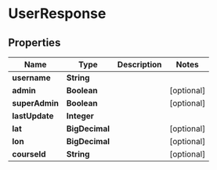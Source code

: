 

# UserResponse


## Properties

| Name | Type | Description | Notes |
|------------ | ------------- | ------------- | -------------|
|**username** | **String** |  |  |
|**admin** | **Boolean** |  |  [optional] |
|**superAdmin** | **Boolean** |  |  [optional] |
|**lastUpdate** | **Integer** |  |  |
|**lat** | **BigDecimal** |  |  [optional] |
|**lon** | **BigDecimal** |  |  [optional] |
|**courseId** | **String** |  |  [optional] |



